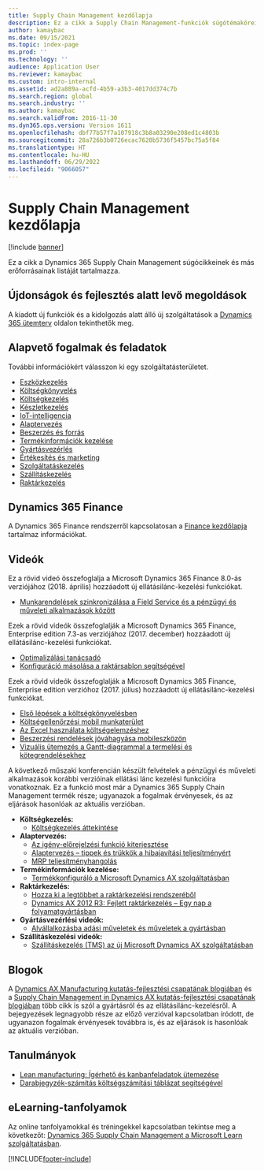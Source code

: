 ```yaml
---
title: Supply Chain Management kezdőlapja
description: Ez a cikk a Supply Chain Management-funkciók súgótémaköreinek és más erőforrásainak listáját tartalmazza.
author: kamaybac
ms.date: 09/15/2021
ms.topic: index-page
ms.prod: ''
ms.technology: ''
audience: Application User
ms.reviewer: kamaybac
ms.custom: intro-internal
ms.assetid: ad2a889a-acfd-4b59-a3b3-4017dd374c7b
ms.search.region: global
ms.search.industry: ''
ms.author: kamaybac
ms.search.validFrom: 2016-11-30
ms.dyn365.ops.version: Version 1611
ms.openlocfilehash: dbf77b57f7a107918c3b8a03290e208ed1c4803b
ms.sourcegitcommit: 28a726b3b0726ecac7620b5736f5457bc75a5f84
ms.translationtype: HT
ms.contentlocale: hu-HU
ms.lasthandoff: 06/29/2022
ms.locfileid: "9066057"
---
```

# <a name="supply-chain-management-home-page"></a>Supply Chain Management kezdőlapja

[!include [banner](includes/banner.md)]

Ez a cikk a Dynamics 365 Supply Chain Management súgócikkeinek és más erőforrásainak listáját tartalmazza.

## <a name="whats-new-and-in-development"></a>Újdonságok és fejlesztés alatt levő megoldások

A kiadott új funkciók és a kidolgozás alatt álló új szolgáltatások a [Dynamics 365 ütemterv](https://roadmap.dynamics.com/) oldalon tekinthetők meg.

## <a name="core-concepts-and-tasks"></a>Alapvető fogalmak és feladatok

További információkért válasszon ki egy szolgáltatásterületet.

- [Eszközkezelés](asset-management/index.md)
- [Költségkönyvelés](../finance/cost-accounting/cost-accounting-home-page.md)
- [Költségkezelés](cost-management/cost-management-home-page.md)  
- [Készletkezelés](inventory/inventory-home-page.md)
- [IoT-intelligencia](iot/iot-intelligence-home-page.md)
- [Alaptervezés](master-planning/master-planning-home-page.md)
- [Beszerzés és forrás](procurement/procurement-sourcing-overview.md)
- [Termékinformációk kezelése](pim/product-information.md)
- [Gyártásvezérlés](production-control/production-process-overview.md)
- [Értékesítés és marketing](sales-marketing/overview-sales-marketing.md)
- [Szolgáltatáskezelés](service-management/service-management-home-page.md)
- [Szállításkezelés](transportation/transportation-management-overview.md)
- [Raktárkezelés](warehousing/warehouse-configuration.md)

## <a name="dynamics-365-finance"></a>Dynamics 365 Finance

A Dynamics 365 Finance rendszerről kapcsolatosan a [Finance kezdőlapja](../finance/index.md) tartalmaz információkat.

## <a name="videos"></a>Videók

Ez a rövid videó összefoglalja a Microsoft Dynamics 365 Finance 8.0-ás verziójához (2018. április) hozzáadott új ellátásilánc-kezelési funkciókat.

- [Munkarendelések szinkronizálása a Field Service és a pénzügyi és műveleti alkalmazások között](https://youtu.be/hAB4TDVMjxU)

Ezek a rövid videók összefoglalják a Microsoft Dynamics 365 Finance, Enterprise edition 7.3-as verziójához (2017. december) hozzáadott új ellátásilánc-kezelési funkciókat.

- [Optimalizálási tanácsadó](https://www.youtube.com/watch?v=MRsAzgFCUSQ&t=4s)
- [Konfiguráció másolása a raktársablon segítségével](https://www.youtube.com/watch?v=K2WIfFlqJYs&feature=youtu.be)

Ezek a rövid videók összefoglalják a Microsoft Dynamics 365 Finance, Enterprise edition verzióhoz (2017. július) hozzáadott új ellátásilánc-kezelési funkciókat.

- [Első lépések a költségkönyvelésben](https://youtu.be/1pUDtJQZ8FU)
- [Költségellenőrzési mobil munkaterület](https://youtu.be/imsuTg8rUVk)
- [Az Excel használata költségelemzéshez](https://youtu.be/-HKHYdClvx8)
- [Beszerzési rendelések jóváhagyása mobileszközön](https://youtu.be/gZ-gOlJe7H8)
- [Vizuális ütemezés a Gantt-diagrammal a termelési és kötegrendelésekhez](https://youtu.be/BtbuShkGj4I)

A következő műszaki konferencián készült felvételek a pénzügyi és műveleti alkalmazások korábbi verzióinak ellátási lánc kezelési funkcióira vonatkoznak. Ez a funkció most már a Dynamics 365 Supply Chain Management termék része; ugyanazok a fogalmak érvényesek, és az eljárások hasonlóak az aktuális verzióban.

- **Költségkezelés:**
  - [Költségkezelés áttekintése](https://www.youtube.com/watch?v=vXzlC-mOBcg&feature=youtu.be)
- **Alaptervezés:**
  - [Az igény-előrejelzési funkció kiterjesztése](https://www.youtube.com/watch?v=4OIKIXLiNjI&feature=youtu.be)
  - [Alaptervezés – tippek és trükkök a hibajavítási teljesítményért](https://youtu.be/7v8BPmEs9Dg)
  - [MRP teljesítményhangolás](https://youtu.be/RLXybx20B5o)
- **Termékinformációk kezelése:**
  - [Termékkonfiguráló a Microsoft Dynamics AX szolgáltatásban](https://youtu.be/zotrj3SbCl4)
- **Raktárkezelés:**
  - [Hozza ki a legtöbbet a raktárkezelési rendszeréből](https://www.youtube.com/watch?v=--_didmZKHo&t=10s)
  - [Dynamics AX 2012 R3: Fejlett raktárkezelés – Egy nap a folyamatgyártásban](https://www.youtube.com/embed/QUxXUrN-7n4)
- **Gyártásvezérlési videók:**
  - [Alvállalkozásba adási műveletek és műveletek a gyártásban](https://youtu.be/y1jrd3A_k70)
- **Szállításkezelési videók:**
  - [Szállításkezelés (TMS) az új Microsoft Dynamics AX szolgáltatásban](https://youtu.be/jgmTgJIgEFQ)

## <a name="blogs"></a>Blogok

A [Dynamics AX Manufacturing kutatás-fejlesztési csapatának blogjában](/archive/blogs/axmfg/) és a [Supply Chain Management in Dynamics AX kutatás-fejlesztési csapatának blogjában](https://blogs.msdn.microsoft.com/dynamicsaxscm/) több cikk is szól a gyártásról és az ellátásilánc-kezelésről. A bejegyezések legnagyobb része az előző verzióval kapcsolatban íródott, de ugyanazon fogalmak érvényesek továbbra is, és az eljárások is hasonlóak az aktuális verzióban.

## <a name="white-papers"></a>Tanulmányok

- [Lean manufacturing: Ígérhető és kanbanfeladatok ütemezése](/dynamics/s-e/)
- [Darabjegyzék-számítás költségszámítási táblázat segítségével](https://www.microsoft.com/download/details.aspx?id=101937)

## <a name="elearning-courses"></a>eLearning-tanfolyamok

Az online tanfolyamokkal és tréningekkel kapcsolatban tekintse meg a következőt: [Dynamics 365 Supply Chain Management a Microsoft Learn szolgáltatásban](/learn/browse/?products=dynamics-scm&resource_type=learning+path).


[!INCLUDE[footer-include](../includes/footer-banner.md)]

